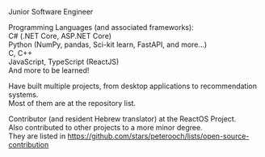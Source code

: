 Junior Software Engineer  

Programming Languages (and associated frameworks):  
C# (.NET Core, ASP.NET Core)  
Python (NumPy, pandas, Sci-kit learn, FastAPI, and more...)  
C, C++  
JavaScript, TypeScript (ReactJS)  
And more to be learned!  

Have built multiple projects, from desktop applications to recommendation systems.  
Most of them are at the repository list.  

Contributor (and resident Hebrew translator) at the ReactOS Project.  
Also contributed to other projects to a more minor degree.  
They are listed in https://github.com/stars/peterooch/lists/open-source-contribution 

<!---
peterooch/peterooch is a ✨ special ✨ repository because its `README.md` (this file) appears on your GitHub profile.
You can click the Preview link to take a look at your changes.
--->
